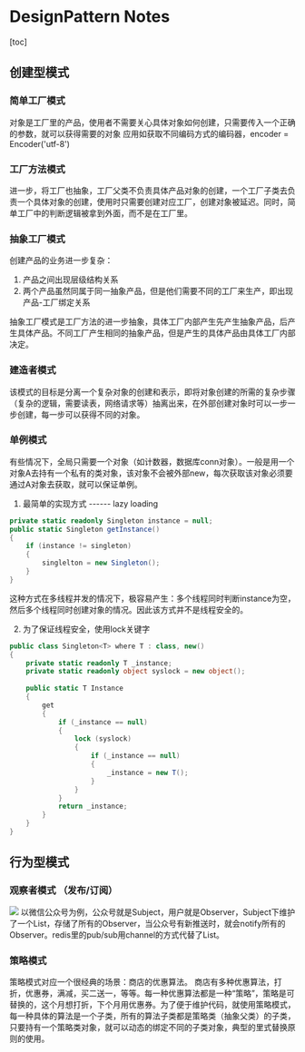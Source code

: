 # DesignPattern Notes

[toc]

## 创建型模式
### 简单工厂模式
对象是工厂里的产品，使用者不需要关心具体对象如何创建，只需要传入一个正确的参数，就可以获得需要的对象
应用如获取不同编码方式的编码器，encoder = Encoder('utf-8')

### 工厂方法模式
进一步，将工厂也抽象，工厂父类不负责具体产品对象的创建，一个工厂子类去负责一个具体对象的创建，使用时只需要创建对应工厂，创建对象被延迟。同时，简单工厂中的判断逻辑被拿到外面，而不是在工厂里。

### 抽象工厂模式
创建产品的业务进一步复杂：
1. 产品之间出现层级结构关系
2. 两个产品虽然同属于同一抽象产品，但是他们需要不同的工厂来生产，即出现产品-工厂绑定关系

抽象工厂模式是工厂方法的进一步抽象，具体工厂内部产生先产生抽象产品，后产生具体产品。不同工厂产生相同的抽象产品，但是产生的具体产品由具体工厂内部决定。

### 建造者模式
该模式的目标是分离一个复杂对象的创建和表示，即将对象创建的所需的复杂步骤（复杂的逻辑，需要读表，网络请求等）抽离出来，在外部创建对象时可以一步一步创建，每一步可以获得不同的对象。

### 单例模式
有些情况下，全局只需要一个对象（如计数器，数据库conn对象）。一般是用一个对象A去持有一个私有的类对象，该对象不会被外部new，每次获取该对象必须要通过A对象去获取，就可以保证单例。
1. 最简单的实现方式 ------ lazy loading
```C#
private static readonly Singleton instance = null;
public static Singleton getInstance()
{
    if (instance != singleton)
    {
        singlelton = new Singleton();
    }
}
```
这种方式在多线程并发的情况下，极容易产生：多个线程同时判断instance为空，然后多个线程同时创建对象的情况。因此该方式并不是线程安全的。

2. 为了保证线程安全，使用lock关键字
```C#
public class Singleton<T> where T : class, new()
{
    private static readonly T _instance;
    private static readonly object syslock = new object();
 
    public static T Instance
    {
        get
        {
            if (_instance == null)
            {
                lock (syslock)
                {
                    if (_instance == null)
                    {
                        _instance = new T();
                    }
                }
            }
            return _instance;
        }
    }
} 
```
## 行为型模式
### 观察者模式 （发布/订阅）
<img src="https://design-patterns.readthedocs.io/zh_CN/latest/_images/Obeserver.jpg"/>
以微信公众号为例，公众号就是Subject，用户就是Observer，Subject下维护了一个List，存储了所有的Observer，当公众号有新推送时，就会notify所有的Observer。redis里的pub/sub用channel的方式代替了List。

### 策略模式
策略模式对应一个很经典的场景：商店的优惠算法。
商店有多种优惠算法，打折，优惠券，满减，买二送一，等等。每一种优惠算法都是一种“策略”，策略是可替换的，这个月想打折，下个月用优惠券。为了便于维护代码，就使用策略模式，每一种具体的算法是一个子类，所有的算法子类都是策略类（抽象父类）的子类，只要持有一个策略类对象，就可以动态的绑定不同的子类对象，典型的里式替换原则的使用。
